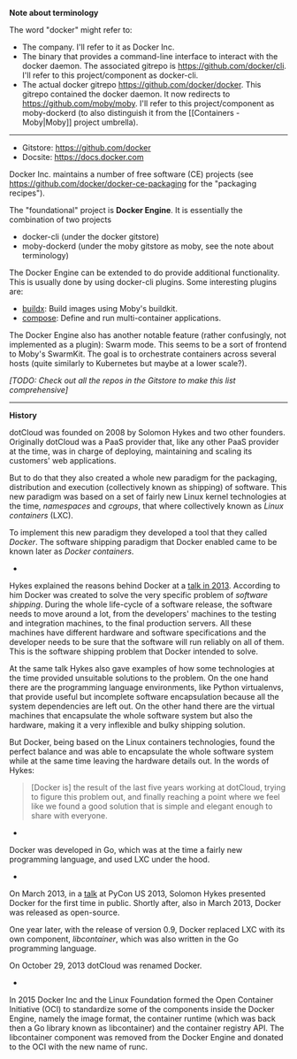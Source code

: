 **Note about terminology**

The word "docker" might refer to:

- The company. I'll refer to it as Docker Inc.
- The binary that provides a command-line interface to interact with the docker daemon. The associated gitrepo is https://github.com/docker/cli. I'll refer to this project/component as docker-cli.
- The actual docker gitrepo https://github.com/docker/docker. This gitrepo contained the docker daemon. It now redirects to https://github.com/moby/moby. I'll refer to this project/component as moby-dockerd (to also distinguish it from the [[Containers - Moby|Moby]] project umbrella).

---

- Gitstore: https://github.com/docker
- Docsite: https://docs.docker.com

Docker Inc. maintains a number of free software (CE) projects (see https://github.com/docker/docker-ce-packaging for the "packaging recipes").

The "foundational" project is **Docker Engine**. It is essentially the combination of two projects

- docker-cli (under the docker gitstore)
- moby-dockerd (under the moby gitstore as moby, see the note about terminology)

The Docker Engine can be extended to do provide additional functionality. This is usually done by using docker-cli plugins. Some interesting plugins are:

- [buildx](https://github.com/docker/buildx): Build images using Moby's buildkit.
- [compose](https://github.com/docker/compose): Define and run multi-container applications.

The Docker Engine also has another notable feature (rather confusingly, not implemented as a plugin): Swarm mode. This seems to be a sort of frontend to Moby's SwarmKit. The goal is to orchestrate containers across several hosts (quite similarly to Kubernetes but maybe at a lower scale?).

_\[TODO: Check out all the repos in the Gitstore to make this list comprehensive]_

---

**History**

dotCloud was founded on 2008 by Solomon Hykes and two other founders. Originally dotCloud was a PaaS provider that, like any other PaaS provider at the time, was in charge of deploying, maintaining and scaling its customers' web applications.

But to do that they also created a whole new paradigm for the packaging, distribution and execution (collectively known as shipping) of software. This new paradigm was based on a set of fairly new Linux kernel technologies at the time, _namespaces_ and _cgroups_, that where collectively known as _Linux containers_ (LXC).

To implement this new paradigm they developed a tool that they called _Docker_. The software shipping paradigm that Docker enabled came to be known later as _Docker containers_.

-

Hykes explained the reasons behind Docker at a [talk in 2013](https://www.youtube.com/watch?v=3N3n9FzebAA). According to him Docker was created to solve the very specific problem of _software shipping_. During the whole life-cycle of a software release, the software needs to move around a lot, from the developers' machines to the testing and integration machines, to the final production servers. All these machines have different hardware and software specifications and the developer needs to be sure that the software will run reliably on all of them. This is the software shipping problem that Docker intended to solve.

At the same talk Hykes also gave examples of how some technologies at the time provided unsuitable solutions to the problem. On the one hand there are the programming language environments, like Python virtualenvs, that provide useful but incomplete software encapsulation because all the system dependencies are left out. On the other hand there are the virtual machines that encapsulate the whole software system but also the hardware, making it a very inflexible and bulky shipping solution.

But Docker, being based on the Linux containers technologies, found the perfect balance and was able to encapsulate the whole software system while at the same time leaving the hardware details out. In the words of Hykes:

> \[Docker is] the result of the last five years working at dotCloud, trying to figure this problem out, and finally reaching a point where we feel like we found a good solution that is simple and elegant enough to share with everyone.

-

Docker was developed in Go, which was at the time a fairly new programming language, and used LXC under the hood.

-

On March 2013, in a [talk](https://www.youtube.com/watch?v=wW9CAH9nSLs) at  PyCon US 2013, Solomon Hykes presented Docker for the first time in public. Shortly after, also in March 2013, Docker was released as open-source.

One year later, with the release of version 0.9, Docker replaced LXC with its own component, _libcontainer_, which was also written in the Go programming language.

On October 29, 2013 dotCloud was renamed Docker.

-

In 2015 Docker Inc and the Linux Foundation formed the Open Container Initiative (OCI) to standardize some of the components inside the Docker Engine, namely the image format, the container runtime (which was back then a Go library known as libcontainer) and the container registry API. The libcontainer component was removed from the Docker Engine and donated to the OCI with the new name of runc.
